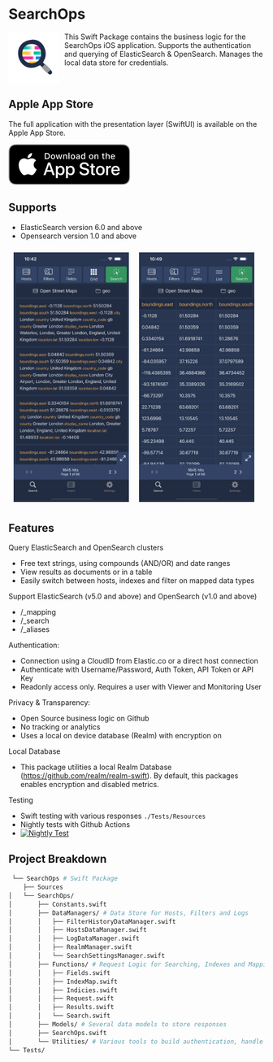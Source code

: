 # SearchOps

<img align="left" width=100 src="./Logo.png" style="padding-right:10px">

This Swift Package contains the business logic for the SearchOps iOS application. Supports the authentication and querying of ElasticSearch & OpenSearch. Manages the local data store for credentials.

<br clear="left"/>

## Apple App Store

The full application with the presentation layer (SwiftUI) is available on the Apple App Store.

[![Available on App Store](./AppStore.svg)](https://apps.apple.com/us/app/search-ops/id6453696339)

## Supports

- ElasticSearch version 6.0 and above
- Opensearch version 1.0 and above

<img align="left" width=45% src="./Screenshots/listview.png" style="padding:10px">
<img align="left" width=45% src="./Screenshots/tableview.png" style="padding:10px">

<br clear="left"/>

## Features

Query ElasticSearch and OpenSearch clusters
* Free text strings, using compounds (AND/OR) and date ranges 
* View results as documents or in a table
* Easily switch between hosts, indexes and filter on mapped data types

Support ElasticSearch (v5.0 and above) and OpenSearch (v1.0 and above)
* /_mapping
* /_search
* /_aliases

Authentication:
* Connection using a CloudID from Elastic.co or a direct host connection
* Authenticate with Username/Password, Auth Token, API Token or API Key
* Readonly access only. Requires a user with Viewer and Monitoring User

Privacy & Transparency:
* Open Source business logic on Github
* No tracking or analytics
* Uses a local on device database (Realm) with encryption on

Local Database
* This package utilities a local Realm Database (https://github.com/realm/realm-swift). By default, this packages enables encryption and disabled metrics.

Testing
* Swift testing with various responses `./Tests/Resources`
* Nightly tests with Github Actions
* [![Nightly Test](https://github.com/mccaffers/SearchOps/actions/workflows/swift.yml/badge.svg)](https://github.com/mccaffers/SearchOps/actions/workflows/swift.yml)

## Project Breakdown

```bash
 └── SearchOps # Swift Package   
    ├── Sources
│   └── SearchOps/
│       ├── Constants.swift
│       ├── DataManagers/ # Data Store for Hosts, Filters and Logs
│       │   ├── FilterHistoryDataManager.swift
│       │   ├── HostsDataManager.swift
│       │   ├── LogDataManager.swift
│       │   ├── RealmManager.swift
│       │   └── SearchSettingsManager.swift
│       ├── Functions/ # Request Logic for Searching, Indexes and Mapping
│       │   ├── Fields.swift
│       │   ├── IndexMap.swift
│       │   ├── Indicies.swift
│       │   ├── Request.swift
│       │   ├── Results.swift
│       │   └── Search.swift
│       ├── Models/ # Several data models to store responses
│       ├── SearchOps.swift
│       └── Utilities/ # Various tools to build authentication, handle dates and JSON
└── Tests/
```
